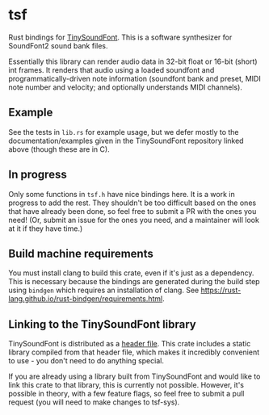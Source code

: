 # tsf

Rust bindings for [TinySoundFont](https://github.com/schellingb/TinySoundFont/). This is a software synthesizer for 
SoundFont2 sound bank files.

Essentially this library can render audio data in 32-bit float or 16-bit (short) int frames. It renders that audio using
a loaded soundfont and programmatically-driven note information (soundfont bank and preset, MIDI note number and 
velocity; and optionally understands MIDI channels). 

## Example

See the tests in `lib.rs` for example usage, but we defer mostly to the documentation/examples given in the 
TinySoundFont repository linked above (though these are in C).

## In progress

Only some functions in `tsf.h` have nice bindings here. It is a work in progress to add the rest. They shouldn't be too
difficult based on the ones that have already been done, so feel free to submit a PR with the ones you need! (Or, submit
an issue for the ones you need, and a maintainer will look at it if they have time.)

## Build machine requirements

You must install clang to build this crate, even if it's just as a dependency. This is necessary because the bindings are generated during the build step using
`bindgen` which requires an installation of clang. See https://rust-lang.github.io/rust-bindgen/requirements.html.

## Linking to the TinySoundFont library

TinySoundFont is distributed as a [header file](https://github.com/schellingb/TinySoundFont/blob/master/tsf.h). This crate includes a static library compiled from that header file, 
which makes it incredibly convenient to use - you don't need to do anything special.

If you are already using a library built from TinySoundFont and would like to link this crate to that library, this is currently
not possible. However, it's possible in theory, with a few feature flags, so feel free to submit a pull request (you will 
need to make changes to tsf-sys).
